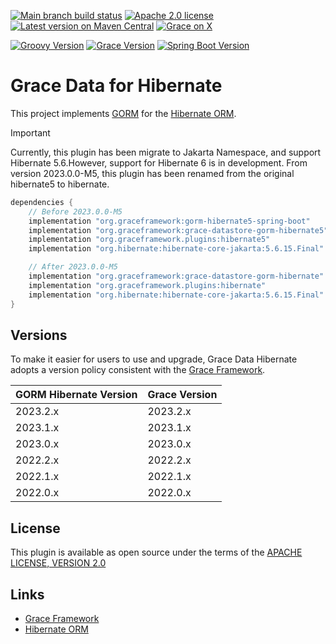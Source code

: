 [![Main branch build status](https://github.com/graceframework/grace-data-hibernate/workflows/Grace%20CI/badge.svg?style=flat)](https://github.com/graceframework/grace-data-hibernate/actions?query=workflow%3A%Grace+CI%22)
[![Apache 2.0 license](https://img.shields.io/badge/License-APACHE%202.0-green.svg?logo=APACHE&style=flat)](https://opensource.org/licenses/Apache-2.0)
[![Latest version on Maven Central](https://img.shields.io/maven-central/v/org.graceframework.plugins/hibernate.svg?label=Maven%20Central&logo=apache-maven&style=flat)](https://search.maven.org/search?q=g:org.graceframework.plugins)
[![Grace on X](https://img.shields.io/twitter/follow/graceframework?style=social)](https://twitter.com/graceframework)

[![Groovy Version](https://img.shields.io/badge/Groovy-4.0.24-blue?style=flat&color=4298b8)](https://groovy-lang.org/releasenotes/groovy-4.0.html)
[![Grace Version](https://img.shields.io/badge/Grace-2023.2.0-blue?style=flat&color=f49b06)](https://github.com/graceframework/grace-framework/releases/tag/v2023.2.0-M1)
[![Spring Boot Version](https://img.shields.io/badge/Spring_Boot-3.2.12-blue?style=flat&color=6db33f)](https://github.com/spring-projects/spring-boot/releases/tag/v3.2.12)

# Grace Data for Hibernate

This project implements [GORM](https://github.com/graceframework/grace-data) for the [Hibernate ORM](https://hibernate.org/orm/).

> [!IMPORTANT]
> Currently, this plugin has been migrate to Jakarta Namespace, and support Hibernate 5.6.However, support for Hibernate 6 is in development. 
> From version 2023.0.0-M5, this plugin has been renamed from the original hibernate5 to hibernate.


```gradle
dependencies {
    // Before 2023.0.0-M5
    implementation "org.graceframework:gorm-hibernate5-spring-boot"
    implementation "org.graceframework:grace-datastore-gorm-hibernate5"
    implementation "org.graceframework.plugins:hibernate5"
    implementation "org.hibernate:hibernate-core-jakarta:5.6.15.Final"

    // After 2023.0.0-M5
    implementation "org.graceframework:grace-datastore-gorm-hibernate"
    implementation "org.graceframework.plugins:hibernate"
    implementation "org.hibernate:hibernate-core-jakarta:5.6.15.Final"
}
```

## Versions

To make it easier for users to use and upgrade, Grace Data Hibernate adopts a version policy consistent with the [Grace Framework](https://github.com/graceframework/grace-framework).

| GORM Hibernate Version | Grace Version |
|------------------------|---------------|
| 2023.2.x               | 2023.2.x      |
| 2023.1.x               | 2023.1.x      |
| 2023.0.x               | 2023.0.x      |
| 2022.2.x               | 2022.2.x      |
| 2022.1.x               | 2022.1.x      |
| 2022.0.x               | 2022.0.x      |

## License

This plugin is available as open source under the terms of the [APACHE LICENSE, VERSION 2.0](http://apache.org/Licenses/LICENSE-2.0)

## Links

- [Grace Framework](https://github.com/graceframework/grace-framework)
- [Hibernate ORM](https://hibernate.org/orm/)
